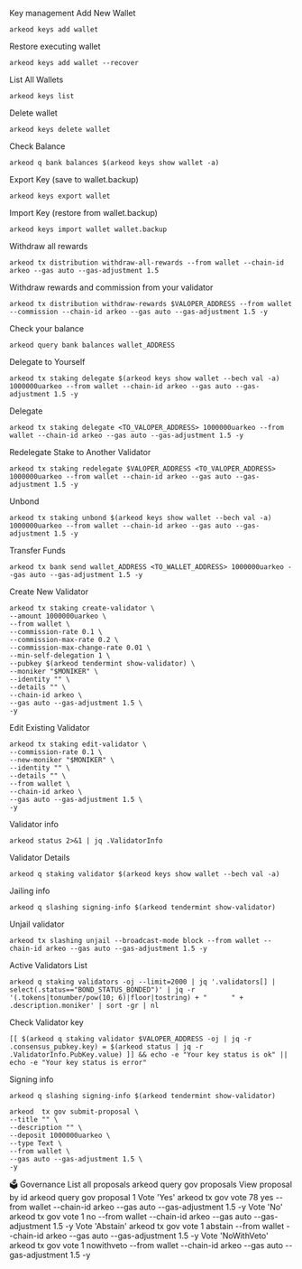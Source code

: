 Key management
Add New Wallet
```
arkeod keys add wallet
```
Restore executing wallet
```
arkeod keys add wallet --recover
```
List All Wallets
```
arkeod keys list
```
Delete wallet
```
arkeod keys delete wallet
```
Check Balance
```
arkeod q bank balances $(arkeod keys show wallet -a)
```
Export Key (save to wallet.backup)
```
arkeod keys export wallet
```
Import Key (restore from wallet.backup)
```
arkeod keys import wallet wallet.backup
```
Withdraw all rewards
```
arkeod tx distribution withdraw-all-rewards --from wallet --chain-id arkeo --gas auto --gas-adjustment 1.5
```
Withdraw rewards and commission from your validator
```
arkeod tx distribution withdraw-rewards $VALOPER_ADDRESS --from wallet --commission --chain-id arkeo --gas auto --gas-adjustment 1.5 -y
```
Check your balance
```
arkeod query bank balances wallet_ADDRESS
```
Delegate to Yourself
```
arkeod tx staking delegate $(arkeod keys show wallet --bech val -a) 1000000uarkeo --from wallet --chain-id arkeo --gas auto --gas-adjustment 1.5 -y
```
Delegate
```
arkeod tx staking delegate <TO_VALOPER_ADDRESS> 1000000uarkeo --from wallet --chain-id arkeo --gas auto --gas-adjustment 1.5 -y
```
Redelegate Stake to Another Validator
```
arkeod tx staking redelegate $VALOPER_ADDRESS <TO_VALOPER_ADDRESS> 1000000uarkeo --from wallet --chain-id arkeo --gas auto --gas-adjustment 1.5 -y
```
Unbond
```
arkeod tx staking unbond $(arkeod keys show wallet --bech val -a) 1000000uarkeo --from wallet --chain-id arkeo --gas auto --gas-adjustment 1.5 -y
```
Transfer Funds
```
arkeod tx bank send wallet_ADDRESS <TO_WALLET_ADDRESS> 1000000uarkeo --gas auto --gas-adjustment 1.5 -y
```
Create New Validator
```
arkeod tx staking create-validator \
--amount 1000000uarkeo \
--from wallet \
--commission-rate 0.1 \
--commission-max-rate 0.2 \
--commission-max-change-rate 0.01 \
--min-self-delegation 1 \
--pubkey $(arkeod tendermint show-validator) \
--moniker "$MONIKER" \
--identity "" \
--details "" \
--chain-id arkeo \
--gas auto --gas-adjustment 1.5 \
-y
```
Edit Existing Validator
```
arkeod tx staking edit-validator \
--commission-rate 0.1 \
--new-moniker "$MONIKER" \
--identity "" \
--details "" \
--from wallet \
--chain-id arkeo \
--gas auto --gas-adjustment 1.5 \
-y
```
Validator info
```
arkeod status 2>&1 | jq .ValidatorInfo
```
Validator Details
```
arkeod q staking validator $(arkeod keys show wallet --bech val -a)
```
Jailing info
```
arkeod q slashing signing-info $(arkeod tendermint show-validator)
```
Unjail validator
```
arkeod tx slashing unjail --broadcast-mode block --from wallet --chain-id arkeo --gas auto --gas-adjustment 1.5 -y
```
Active Validators List
```
arkeod q staking validators -oj --limit=2000 | jq '.validators[] | select(.status=="BOND_STATUS_BONDED")' | jq -r '(.tokens|tonumber/pow(10; 6)|floor|tostring) + " 	 " + .description.moniker' | sort -gr | nl
```
Check Validator key
```
[[ $(arkeod q staking validator $VALOPER_ADDRESS -oj | jq -r .consensus_pubkey.key) = $(arkeod status | jq -r .ValidatorInfo.PubKey.value) ]] && echo -e "Your key status is ok" || echo -e "Your key status is error"
```
Signing info
```
arkeod q slashing signing-info $(arkeod tendermint show-validator)
```
```
arkeod  tx gov submit-proposal \
--title "" \
--description "" \
--deposit 1000000uarkeo \
--type Text \
--from wallet \
--gas auto --gas-adjustment 1.5 \
-y
```
🗳 Governance
List all proposals
arkeod query gov proposals
View proposal by id
arkeod query gov proposal 1
Vote 'Yes'
arkeod tx gov vote 78 yes --from wallet --chain-id arkeo --gas auto --gas-adjustment 1.5 -y
Vote 'No'
arkeod tx gov vote 1 no --from wallet --chain-id arkeo --gas auto --gas-adjustment 1.5 -y
Vote 'Abstain'
arkeod tx gov vote 1 abstain --from wallet --chain-id arkeo --gas auto --gas-adjustment 1.5 -y
Vote 'NoWithVeto'
arkeod tx gov vote 1 nowithveto --from wallet --chain-id arkeo --gas auto --gas-adjustment 1.5 -y
